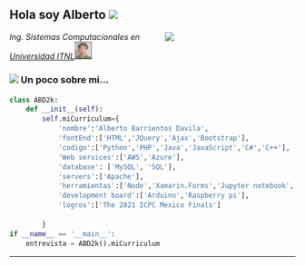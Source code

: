 <h2> Hola soy Alberto <img src="https://cdn.dribbble.com/users/2401141/screenshots/5487982/developers-gif-showcase.gif" width="50"></h2>
<img align='right' src="https://media.giphy.com/media/ieyl9zmCjO4b4t6qoY/giphy.gif" width="230">
<p><em>Ing. Sistemas Computacionales en <a href="http://www.unb.br">Universidad ITNL</a><img src="https://github.com/ABD2k/ABD2k/raw/main/foto.png" width="30"></br>
</em></p>

### <img src="https://media.giphy.com/media/VgCDAzcKvsR6OM0uWg/giphy.gif" width="50"> Un poco sobre mi...  

```python
class ABD2k:
    def __init__(self):
        self.miCurriculum={
            'nombre':'Alberto Barrientos Davila',
            'fontEnd':['HTML','JQuery','Ajax','Bootstrap'],
            'codigo':['Python','PHP','Java','JavaScript','C#','C++'],
            'Web services':['AWS','Azure'],
            'database': ['MySQL', 'SQL'],
            'servers':['Apache'],
            'herramientas':['Node','Xamarin.Forms','Jupyter notebook','GIT','GitHub'],
            'development board':['Arduino','Raspberry pi'],
            'logros':['The 2021 ICPC Mexico Finals']
            
        }
if __name__ == '__main__':
    entrevista = ABD2k().miCurriculum
```


---
